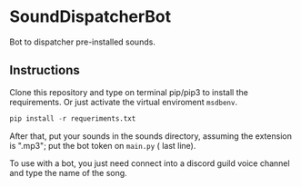 # SoundDispatcherBot
Bot to dispatcher pre-installed sounds.

## Instructions
Clone this repository and type on terminal pip/pip3 to install the requirements.
Or just activate the virtual enviroment `msdbenv`.

```py
pip install -r requeriments.txt
```

After that, put your sounds in the sounds directory, assuming the extension is ".mp3"; 
put the bot token on `main.py` ( last line).

To use with a bot, you just need connect into a discord guild voice channel and type the name of the song.

